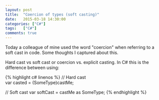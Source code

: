 ```yaml
---
layout: post
title:  "Coercion of types (soft casting)"
date:   2015-03-18 14:30:00
categories: ["C#"]
tags: 	["C#"]
comments: true
---
```

Today a colleague of mine used the word "coercion" when referring to a soft cast in code. Some thoughts I captured about this.

Hard cast vs soft cast or coercion vs. explicit casting. In C# this is the difference between using:

{% highlight c# linenos %}
// Hard cast    
var casted = (SomeType)castMe;

// Soft cast
var softCast = castMe as SomeType;
{% endhighlight %}